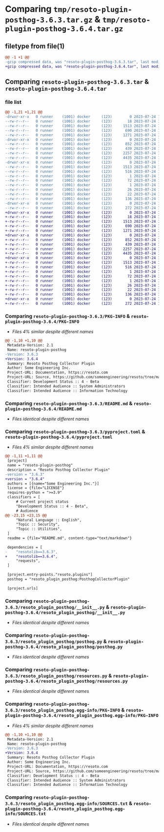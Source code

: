 # Comparing `tmp/resoto-plugin-posthog-3.6.3.tar.gz` & `tmp/resoto-plugin-posthog-3.6.4.tar.gz`

## filetype from file(1)

```diff
@@ -1 +1 @@
-gzip compressed data, was "resoto-plugin-posthog-3.6.3.tar", last modified: Mon Jul 24 12:13:29 2023, max compression
+gzip compressed data, was "resoto-plugin-posthog-3.6.4.tar", last modified: Mon Jul 24 18:32:24 2023, max compression
```

## Comparing `resoto-plugin-posthog-3.6.3.tar` & `resoto-plugin-posthog-3.6.4.tar`

### file list

```diff
@@ -1,21 +1,21 @@
-drwxr-xr-x   0 runner    (1001) docker     (123)        0 2023-07-24 12:13:29.102378 resoto-plugin-posthog-3.6.3/
--rw-r--r--   0 runner    (1001) docker     (123)       18 2023-07-24 12:09:08.000000 resoto-plugin-posthog-3.6.3/MANIFEST.in
--rw-r--r--   0 runner    (1001) docker     (123)     1513 2023-07-24 12:13:29.102378 resoto-plugin-posthog-3.6.3/PKG-INFO
--rw-r--r--   0 runner    (1001) docker     (123)      690 2023-07-24 12:09:08.000000 resoto-plugin-posthog-3.6.3/README.md
--rw-r--r--   0 runner    (1001) docker     (123)     1271 2023-07-24 12:09:08.000000 resoto-plugin-posthog-3.6.3/pyproject.toml
-drwxr-xr-x   0 runner    (1001) docker     (123)        0 2023-07-24 12:13:29.102378 resoto-plugin-posthog-3.6.3/resoto_plugin_posthog/
--rw-r--r--   0 runner    (1001) docker     (123)      852 2023-07-24 12:09:08.000000 resoto-plugin-posthog-3.6.3/resoto_plugin_posthog/__init__.py
--rw-r--r--   0 runner    (1001) docker     (123)      439 2023-07-24 12:09:08.000000 resoto-plugin-posthog-3.6.3/resoto_plugin_posthog/config.py
--rw-r--r--   0 runner    (1001) docker     (123)     2257 2023-07-24 12:09:08.000000 resoto-plugin-posthog-3.6.3/resoto_plugin_posthog/posthog.py
--rw-r--r--   0 runner    (1001) docker     (123)     4435 2023-07-24 12:09:08.000000 resoto-plugin-posthog-3.6.3/resoto_plugin_posthog/resources.py
-drwxr-xr-x   0 runner    (1001) docker     (123)        0 2023-07-24 12:13:29.102378 resoto-plugin-posthog-3.6.3/resoto_plugin_posthog.egg-info/
--rw-r--r--   0 runner    (1001) docker     (123)     1513 2023-07-24 12:13:29.000000 resoto-plugin-posthog-3.6.3/resoto_plugin_posthog.egg-info/PKG-INFO
--rw-r--r--   0 runner    (1001) docker     (123)      516 2023-07-24 12:13:29.000000 resoto-plugin-posthog-3.6.3/resoto_plugin_posthog.egg-info/SOURCES.txt
--rw-r--r--   0 runner    (1001) docker     (123)        1 2023-07-24 12:13:29.000000 resoto-plugin-posthog-3.6.3/resoto_plugin_posthog.egg-info/dependency_links.txt
--rw-r--r--   0 runner    (1001) docker     (123)       72 2023-07-24 12:13:29.000000 resoto-plugin-posthog-3.6.3/resoto_plugin_posthog.egg-info/entry_points.txt
--rw-r--r--   0 runner    (1001) docker     (123)        1 2023-07-24 12:10:52.000000 resoto-plugin-posthog-3.6.3/resoto_plugin_posthog.egg-info/not-zip-safe
--rw-r--r--   0 runner    (1001) docker     (123)       26 2023-07-24 12:13:29.000000 resoto-plugin-posthog-3.6.3/resoto_plugin_posthog.egg-info/requires.txt
--rw-r--r--   0 runner    (1001) docker     (123)       22 2023-07-24 12:13:29.000000 resoto-plugin-posthog-3.6.3/resoto_plugin_posthog.egg-info/top_level.txt
--rw-r--r--   0 runner    (1001) docker     (123)      136 2023-07-24 12:13:29.106378 resoto-plugin-posthog-3.6.3/setup.cfg
-drwxr-xr-x   0 runner    (1001) docker     (123)        0 2023-07-24 12:13:29.102378 resoto-plugin-posthog-3.6.3/test/
--rw-r--r--   0 runner    (1001) docker     (123)      272 2023-07-24 12:09:08.000000 resoto-plugin-posthog-3.6.3/test/test_config.py
+drwxr-xr-x   0 runner    (1001) docker     (123)        0 2023-07-24 18:32:24.328945 resoto-plugin-posthog-3.6.4/
+-rw-r--r--   0 runner    (1001) docker     (123)       18 2023-07-24 18:27:35.000000 resoto-plugin-posthog-3.6.4/MANIFEST.in
+-rw-r--r--   0 runner    (1001) docker     (123)     1513 2023-07-24 18:32:24.328945 resoto-plugin-posthog-3.6.4/PKG-INFO
+-rw-r--r--   0 runner    (1001) docker     (123)      690 2023-07-24 18:27:35.000000 resoto-plugin-posthog-3.6.4/README.md
+-rw-r--r--   0 runner    (1001) docker     (123)     1271 2023-07-24 18:27:35.000000 resoto-plugin-posthog-3.6.4/pyproject.toml
+drwxr-xr-x   0 runner    (1001) docker     (123)        0 2023-07-24 18:32:24.324946 resoto-plugin-posthog-3.6.4/resoto_plugin_posthog/
+-rw-r--r--   0 runner    (1001) docker     (123)      852 2023-07-24 18:27:35.000000 resoto-plugin-posthog-3.6.4/resoto_plugin_posthog/__init__.py
+-rw-r--r--   0 runner    (1001) docker     (123)      439 2023-07-24 18:27:35.000000 resoto-plugin-posthog-3.6.4/resoto_plugin_posthog/config.py
+-rw-r--r--   0 runner    (1001) docker     (123)     2257 2023-07-24 18:27:35.000000 resoto-plugin-posthog-3.6.4/resoto_plugin_posthog/posthog.py
+-rw-r--r--   0 runner    (1001) docker     (123)     4435 2023-07-24 18:27:35.000000 resoto-plugin-posthog-3.6.4/resoto_plugin_posthog/resources.py
+drwxr-xr-x   0 runner    (1001) docker     (123)        0 2023-07-24 18:32:24.328945 resoto-plugin-posthog-3.6.4/resoto_plugin_posthog.egg-info/
+-rw-r--r--   0 runner    (1001) docker     (123)     1513 2023-07-24 18:32:24.000000 resoto-plugin-posthog-3.6.4/resoto_plugin_posthog.egg-info/PKG-INFO
+-rw-r--r--   0 runner    (1001) docker     (123)      516 2023-07-24 18:32:24.000000 resoto-plugin-posthog-3.6.4/resoto_plugin_posthog.egg-info/SOURCES.txt
+-rw-r--r--   0 runner    (1001) docker     (123)        1 2023-07-24 18:32:24.000000 resoto-plugin-posthog-3.6.4/resoto_plugin_posthog.egg-info/dependency_links.txt
+-rw-r--r--   0 runner    (1001) docker     (123)       72 2023-07-24 18:32:24.000000 resoto-plugin-posthog-3.6.4/resoto_plugin_posthog.egg-info/entry_points.txt
+-rw-r--r--   0 runner    (1001) docker     (123)        1 2023-07-24 18:29:30.000000 resoto-plugin-posthog-3.6.4/resoto_plugin_posthog.egg-info/not-zip-safe
+-rw-r--r--   0 runner    (1001) docker     (123)       26 2023-07-24 18:32:24.000000 resoto-plugin-posthog-3.6.4/resoto_plugin_posthog.egg-info/requires.txt
+-rw-r--r--   0 runner    (1001) docker     (123)       22 2023-07-24 18:32:24.000000 resoto-plugin-posthog-3.6.4/resoto_plugin_posthog.egg-info/top_level.txt
+-rw-r--r--   0 runner    (1001) docker     (123)      136 2023-07-24 18:32:24.328945 resoto-plugin-posthog-3.6.4/setup.cfg
+drwxr-xr-x   0 runner    (1001) docker     (123)        0 2023-07-24 18:32:24.328945 resoto-plugin-posthog-3.6.4/test/
+-rw-r--r--   0 runner    (1001) docker     (123)      272 2023-07-24 18:27:35.000000 resoto-plugin-posthog-3.6.4/test/test_config.py
```

### Comparing `resoto-plugin-posthog-3.6.3/PKG-INFO` & `resoto-plugin-posthog-3.6.4/PKG-INFO`

 * *Files 4% similar despite different names*

```diff
@@ -1,10 +1,10 @@
 Metadata-Version: 2.1
 Name: resoto-plugin-posthog
-Version: 3.6.3
+Version: 3.6.4
 Summary: Resoto Posthog Collector Plugin
 Author: Some Engineering Inc.
 Project-URL: Documentation, https://resoto.com
 Project-URL: Source, https://github.com/someengineering/resoto/tree/main/plugins/posthog
 Classifier: Development Status :: 4 - Beta
 Classifier: Intended Audience :: System Administrators
 Classifier: Intended Audience :: Information Technology
```

### Comparing `resoto-plugin-posthog-3.6.3/README.md` & `resoto-plugin-posthog-3.6.4/README.md`

 * *Files identical despite different names*

### Comparing `resoto-plugin-posthog-3.6.3/pyproject.toml` & `resoto-plugin-posthog-3.6.4/pyproject.toml`

 * *Files 4% similar despite different names*

```diff
@@ -1,11 +1,11 @@
 [project]
 name = "resoto-plugin-posthog"
 description = "Resoto Posthog Collector Plugin"
-version = "3.6.3"
+version = "3.6.4"
 authors = [{name="Some Engineering Inc."}]
 license = {file="LICENSE"}
 requires-python = ">=3.9"
 classifiers = [
     # Current project status
     "Development Status :: 4 - Beta",
     # Audience
@@ -23,15 +23,15 @@
     "Natural Language :: English",
     "Topic :: Security",
     "Topic :: Utilities",
 ]
 readme = {file="README.md", content-type="text/markdown"}
 
 dependencies = [
-    "resotolib==3.6.3",
+    "resotolib==3.6.4",
     "requests",
 ]
 
 [project.entry-points."resoto.plugins"]
 posthog = "resoto_plugin_posthog:PosthogCollectorPlugin"
 
 [project.urls]
```

### Comparing `resoto-plugin-posthog-3.6.3/resoto_plugin_posthog/__init__.py` & `resoto-plugin-posthog-3.6.4/resoto_plugin_posthog/__init__.py`

 * *Files identical despite different names*

### Comparing `resoto-plugin-posthog-3.6.3/resoto_plugin_posthog/posthog.py` & `resoto-plugin-posthog-3.6.4/resoto_plugin_posthog/posthog.py`

 * *Files identical despite different names*

### Comparing `resoto-plugin-posthog-3.6.3/resoto_plugin_posthog/resources.py` & `resoto-plugin-posthog-3.6.4/resoto_plugin_posthog/resources.py`

 * *Files identical despite different names*

### Comparing `resoto-plugin-posthog-3.6.3/resoto_plugin_posthog.egg-info/PKG-INFO` & `resoto-plugin-posthog-3.6.4/resoto_plugin_posthog.egg-info/PKG-INFO`

 * *Files 4% similar despite different names*

```diff
@@ -1,10 +1,10 @@
 Metadata-Version: 2.1
 Name: resoto-plugin-posthog
-Version: 3.6.3
+Version: 3.6.4
 Summary: Resoto Posthog Collector Plugin
 Author: Some Engineering Inc.
 Project-URL: Documentation, https://resoto.com
 Project-URL: Source, https://github.com/someengineering/resoto/tree/main/plugins/posthog
 Classifier: Development Status :: 4 - Beta
 Classifier: Intended Audience :: System Administrators
 Classifier: Intended Audience :: Information Technology
```

### Comparing `resoto-plugin-posthog-3.6.3/resoto_plugin_posthog.egg-info/SOURCES.txt` & `resoto-plugin-posthog-3.6.4/resoto_plugin_posthog.egg-info/SOURCES.txt`

 * *Files identical despite different names*

